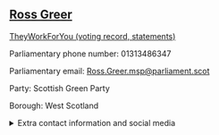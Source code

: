 ## <a href="https://www.parliament.scot/msps/current-and-previous-msps/ross-greer">Ross Greer</a>

<a href="https://www.theyworkforyou.com/mp/25509/ross_greer">TheyWorkForYou (voting record, statements)</a> 

Parliamentary phone number: 01313486347 

Parliamentary email: Ross.Greer.msp@parliament.scot 

Party: Scottish Green Party 

Borough: West Scotland 

<details><summary>Extra contact information and social media</summary> 
<li>Parliamentary address: The Scottish Parliament, EH99 1SP, Edinburgh</li>
<li>Local office address:</li>
<li>Local office phone number:</li>
<li>Twitter:</li>
<li>Facebook:</li>
<li>Website:</li>
</details>